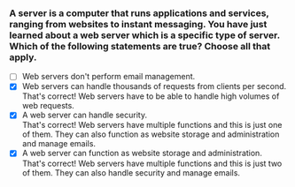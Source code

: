 ### A server is a computer that runs applications and services, ranging from websites to instant messaging. You have just learned about a web server which is a specific type of server. Which of the following statements are true? Choose all that apply.

- [ ] Web servers don't perform email management.
- [x] Web servers can handle thousands of requests from clients per second. <br>
      That's correct! Web servers have to be able to handle high volumes of web requests.
- [x] A web server can handle security. <br>
      That's correct! Web servers have multiple functions and this is just one of them. They can also function as website storage and administration and manage emails.
- [x] A web server can function as website storage and administration. <br>
      That's correct! Web servers have multiple functions and this is just two of them. They can also handle security and manage emails.
